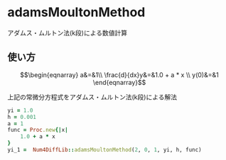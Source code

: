 adamsMoultonMethod
==================
アダムス・ムルトン法(k段)による数値計算

## 使い方

```math
\begin{eqnarray}
  a&=&1\\
  \frac{d}{dx}y&=&1.0 + a * x \\
  y(0)&=&1
\end{eqnarray}
```
上記の常微分方程式をアダムス・ムルトン法(k段)による解法

```ruby
yi = 1.0
h = 0.001
a = 1
func = Proc.new{|x|
    1.0 + a * x 
}
yi_1 =  Num4DiffLib::adamsMoultonMethod(2, 0, 1, yi, h, func)  
```

